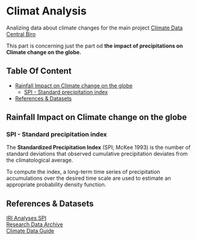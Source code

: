 # Climat Analysis <!-- omit in toc -->

Analizing data about climate changes for the main project [Climate Data Central Biro]

This part is concerning just the part od **the impact of precipitations on Climate change on the globe.**

## Table Of Content <!-- omit in toc -->

- [Rainfall Impact on Climate change on the globe](#rainfall-impact-on-climate-change-on-the-globe)
  - [SPI - Standard precipitation index](#spi---standard-precipitation-index)
- [References &amp; Datasets](#references-amp-datasets)

## Rainfall Impact on Climate change on the globe

### SPI - Standard precipitation index

The **Standardized Precipitation Index** (SPI; McKee 1993) is the number of standard deviations that observed cumulative precipitation deviates from the climatological average.

To compute the index, a long-term time series of precipitation accumulations over the desired time scale are used to estimate an appropriate probability density function.

## References & Datasets

[IRI Analyses SPI]  
[Research Data Archive]  
[Climate Data Guide]  

<!-- Links -->
[Climate Data Central Biro]: https://github.com/Climate-Data-Central-Biro "Climate Data Central Biro"
[IRI Analyses SPI]: http://iridl.ldeo.columbia.edu/SOURCES/.IRI/.Analyses/.SPI/ "IRI Analyses SPI"
[Research Data Archive]: https://rda.ucar.edu/datasets/ds298.0/ "Research Data Archive SPI"
[Climate Data Guide]: https://climatedataguide.ucar.edu/climate-data/standardized-precipitation-index-spi "Climate Data Guide"
